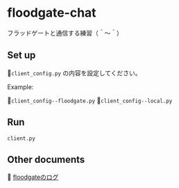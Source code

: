 # floodgate-chat

フラッドゲートと通信する練習（＾～＾）

## Set up

📄`client_config.py` の内容を設定してください。  

Example:  

📄`client_config--floodgate.py`
📄`client_config--local.py`

## Run

```shell
client.py
```

## Other documents

📖 [floodgateのログ](http://wdoor.c.u-tokyo.ac.jp/shogi/x/shogi-server.log)  
